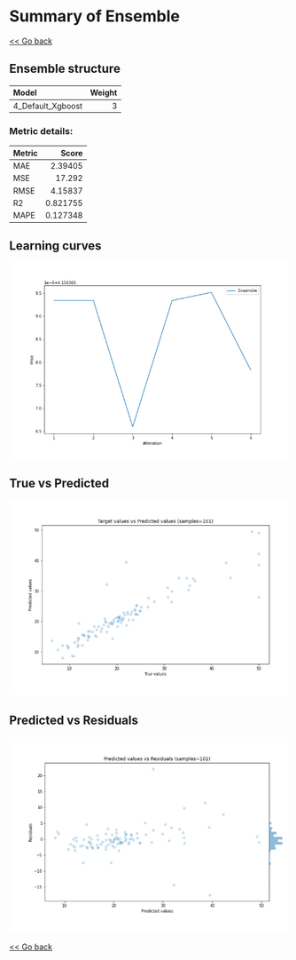 # Summary of Ensemble

[<< Go back](../README.md)


## Ensemble structure
| Model             |   Weight |
|:------------------|---------:|
| 4_Default_Xgboost |        3 |

### Metric details:
| Metric   |     Score |
|:---------|----------:|
| MAE      |  2.39405  |
| MSE      | 17.292    |
| RMSE     |  4.15837  |
| R2       |  0.821755 |
| MAPE     |  0.127348 |



## Learning curves
![Learning curves](learning_curves.png)
## True vs Predicted

![True vs Predicted](true_vs_predicted.png)


## Predicted vs Residuals

![Predicted vs Residuals](predicted_vs_residuals.png)



[<< Go back](../README.md)
